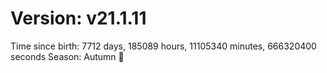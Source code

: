 # Version: v21.1.11
Time since birth: 7712 days, 185089 hours, 11105340 minutes, 666320400 seconds
Season: Autumn 🍁
